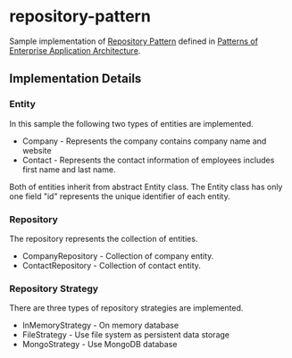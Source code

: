 # repository-pattern

Sample implementation of [Repository Pattern] defined in [Patterns of Enterprise Application Architecture].

## Implementation Details

### Entity

In this sample the following two types of entities are implemented.

- Company - Represents the company contains company name and website
- Contact - Represents the contact information of employees includes first name and last name.

Both of entities inherit from abstract Entity class. The Entity class has only one field "id" represents the unique identifier of each entity.

### Repository

The repository represents the collection of entities.

- CompanyRepository - Collection of company entity.
- ContactRepository - Collection of contact entity.

### Repository Strategy

There are three types of repository strategies are implemented.

- InMemoryStrategy - On memory database
- FileStrategy - Use file system as persistent data storage
- MongoStrategy - Use MongoDB database


[Repository Pattern]: http://martinfowler.com/eaaCatalog/repository.html
[Patterns of Enterprise Application Architecture]: http://martinfowler.com/books/eaa.html
